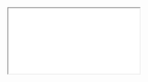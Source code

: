 <div class="frame-viewport">
  <iframe src="/GeoViasOS/embeds/graficos/grafico7.html"></iframe>
</div>